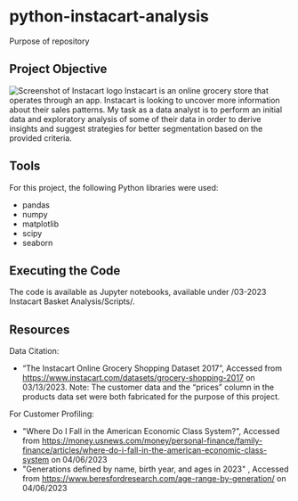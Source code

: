 # python-instacart-analysis
Purpose of repository

## Project Objective
![Screenshot of Instacart logo](https://www.google.com/url?sa=i&url=https%3A%2F%2Fcommons.wikimedia.org%2Fwiki%2FFile%3AInstacart_logo_and_wordmark.svg&psig=AOvVaw0aQfhqHZZSKlSJ6K60sqzS&ust=1683172255218000&source=images&cd=vfe&ved=0CBAQjRxqFwoTCKi2qbWf2P4CFQAAAAAdAAAAABAE)
Instacart is an online grocery store that operates through an app. Instacart is looking to uncover
more information about their sales patterns. My task as a data analyst is to perform an initial
data and exploratory analysis of some of their data in order to derive insights and suggest
strategies for better segmentation based on the provided criteria.

## Tools
For this project, the following Python libraries were used:
- pandas
- numpy
- matplotlib
- scipy
- seaborn

## Executing the Code
The code is available as Jupyter notebooks, available under 
/03-2023 Instacart Basket Analysis/Scripts/.

## Resources
Data Citation:
- “The Instacart Online Grocery Shopping Dataset 2017”, Accessed from 
https://www.instacart.com/datasets/grocery-shopping-2017 on 03/13/2023.
Note: The customer data and the “prices” column in the products data set were both fabricated for
the purpose of this project.

For Customer Profiling:
- "Where Do I Fall in the American Economic Class System?", Accessed from 
https://money.usnews.com/money/personal-finance/family-finance/articles/where-do-i-fall-in-the-american-economic-class-system on 04/06/2023
- "Generations defined by name, birth year, and ages in 2023" , Accessed from
https://www.beresfordresearch.com/age-range-by-generation/ on 04/06/2023
